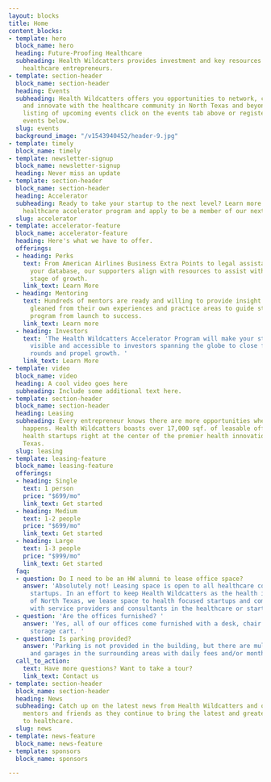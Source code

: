 ```yaml
---
layout: blocks
title: Home
content_blocks:
- template: hero
  block_name: hero
  heading: Future-Proofing Healthcare
  subheading: Health Wildcatters provides investment and key resources to support
    healthcare entrepreneurs.
- template: section-header
  block_name: section-header
  heading: Events
  subheading: Health Wildcatters offers you opportunities to network, collaborate
    and innovate with the healthcare community in North Texas and beyond. For a full
    listing of upcoming events click on the events tab above or register for our upcoming
    events below.
  slug: events
  background_image: "/v1543940452/header-9.jpg"
- template: timely
  block_name: timely
- template: newsletter-signup
  block_name: newsletter-signup
  heading: Never miss an update
- template: section-header
  block_name: section-header
  heading: Accelerator
  subheading: Ready to take your startup to the next level? Learn more about our nationally-ranked
    healthcare accelerator program and apply to be a member of our next cohort.
  slug: accelerator
- template: accelerator-feature
  block_name: accelerator-feature
  heading: Here's what we have to offer.
  offerings:
  - heading: Perks
    text: From American Airlines Business Extra Points to legal assistance to hosting
      your database, our supporters align with resources to assist with your current
      stage of growth.
    link_text: Learn More
  - heading: Mentoring
    text: Hundreds of mentors are ready and willing to provide insight and counsel
      gleaned from their own experiences and practice areas to guide startups in the
      program from launch to success.
    link_text: Learn more
  - heading: Investors
    text: 'The Health Wildcatters Accelerator Program will make your startup credible,
      visible and accessible to investors spanning the globe to close fundraising
      rounds and propel growth. '
    link_text: Learn More
- template: video
  block_name: video
  heading: A cool video goes here
  subheading: Include some additional text here.
- template: section-header
  block_name: section-header
  heading: Leasing
  subheading: Every entrepreneur knows there are more opportunities where the action
    happens. Health Wildcatters boasts over 17,000 sqf. of leasable office space for
    health startups right at the center of the premier health innovation hub in North
    Texas.
  slug: leasing
- template: leasing-feature
  block_name: leasing-feature
  offerings:
  - heading: Single
    text: 1 person
    price: "$699/mo"
    link_text: Get started
  - heading: Medium
    text: 1-2 people
    price: "$699/mo"
    link_text: Get started
  - heading: Large
    text: 1-3 people
    price: "$999/mo"
    link_text: Get started
  faq:
  - question: Do I need to be an HW alumni to lease office space?
    answer: 'Absolutely not! Leasing space is open to all healthcare companies and
      startups. In an effort to keep Health Wildcatters as the health innovation hub
      of North Texas, we lease space to health focused startups and companies, along
      with service providers and consultants in the healthcare or startup space. '
  - question: 'Are the offices furnished? '
    answer: 'Yes, all of our offices come furnished with a desk, chair and rolling
      storage cart. '
  - question: Is parking provided?
    answer: 'Parking is not provided in the building, but there are multiple lots
      and garages in the surrounding areas with daily fees and/or monthly memberships.  '
  call_to_action:
    text: Have more questions? Want to take a tour?
    link_text: Contact us
- template: section-header
  block_name: section-header
  heading: News
  subheading: Catch up on the latest news from Health Wildcatters and our alumni,
    mentors and friends as they continue to bring the latest and greatest innovations
    to healthcare.
  slug: news
- template: news-feature
  block_name: news-feature
- template: sponsors
  block_name: sponsors

---
```

